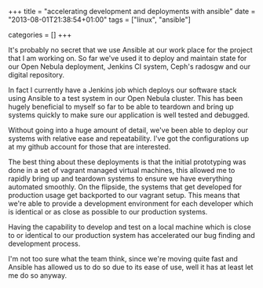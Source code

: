 +++
title = "accelerating development and deployments with ansible"
date = "2013-08-01T21:38:54+01:00"
tags = ["linux", "ansible"]

categories = []
+++

It's probably no secret that we use Ansible at our work place for
the project that I am working on. So far we've used it to deploy and
maintain state for our Open Nebula deployment, Jenkins CI system, Ceph's
radosgw and our digital repository.

In fact I currently have a Jenkins job which deploys our software stack
using Ansible to a test system in our Open Nebula cluster. This has been
hugely beneficial to myself so far to be able to teardown and bring up
systems quickly to make sure our application is well tested and debugged.

Without going into a huge amount of detail, we've been able to deploy our
systems with relative ease and repeatability. I've got the configurations
up at my github account for those that are interested.

The best thing about these deployments is that the initial prototyping
was done in a set of vagrant managed virtual machines, this allowed me
to rapidly bring up and teardown systems to ensure we have everything
automated smoothly. On the flipside, the systems that get developed for
production usage get backported to our vagrant setup. This means that
we're able to provide a development environment for each developer which
is identical or as close as possible to our production systems.

Having the capability to develop and test on a local machine which is
close to or identical to our production system has accelerated our bug
finding and development process.

I'm not too sure what the team think, since we're moving quite fast and
Ansible has allowed us to do so due to its ease of use, well it has at
least let me do so anyway.

